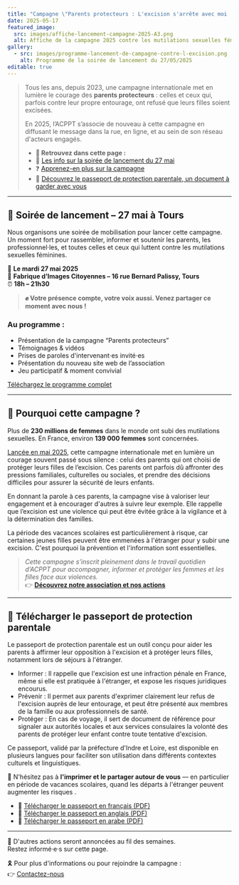 ```yaml
---
title: "Campagne \"Parents protecteurs : L'excision s'arrête avec moi !\""
date: 2025-05-17
featured_image:
  src: images/affiche-lancement-campagne-2025-A3.png
  alt: Affiche de la campagne 2025 contre les mutilations sexuelles féminines
gallery:
  - src: images/programme-lancement-de-campagne-contre-l-excision.png
    alt: Programme de la soirée de lancement du 27/05/2025
editable: true
---
```

> Tous les ans, depuis 2023, une campagne internationale met en lumière le courage des **parents protecteurs** : celles et ceux qui, parfois contre leur propre entourage, ont refusé que leurs filles soient excisées.
>
> En 2025, l’ACPPT s’associe de nouveau à cette campagne en diffusant le message dans la rue, en ligne, et au sein de son réseau d'acteurs engagés.
>
> * **🔎 Retrouvez dans cette page :**
> * 🎉 [Les info sur la soirée de lancement du 27 mai](#-soirée-de-lancement--27-mai-à-tours)
> * ❓ [Apprenez-en plus sur la campagne](#-pourquoi-cette-campagne-)
> * 📄 [Découvrez le passeport de protection parentale, un document à garder avec vous](#-télécharger-le-passeport-de-protection-parentale)

- - -

## 📍 Soirée de lancement – 27 mai à Tours

Nous organisons une soirée de mobilisation pour lancer cette campagne. Un moment fort pour rassembler, informer et soutenir les parents, les professionnel·les, et toutes celles et ceux qui luttent contre les mutilations sexuelles féminines.

📅 **Le mardi 27 mai 2025**\
📍 **Fabrique d’Images Citoyennes – 16 rue Bernard Palissy, Tours**\
⏰ **18h – 21h30**

> **✊ Votre présence compte, votre voix aussi.
> Venez partager ce moment avec nous !**

### Au programme :

* Présentation de la campagne “Parents protecteurs”
* Témoignages & vidéos
* Prises de paroles d'intervenant⋅es invité⋅es
* Présentation du nouveau site web de l’association
* Jeu participatif & moment convivial

[Téléchargez le programme complet](images/programme-lancement-de-campagne-contre-l-excision.png)

- - -

## 👥 Pourquoi cette campagne ?

Plus de **230 millions de femmes** dans le monde ont subi des mutilations sexuelles. En France, environ **139 000 femmes** sont concernées.

[Lancée en mai 2025](https://equipop.org/parents-protecteurs-lexcision-sarrete-avec-moi/), cette campagne internationale met en lumière un courage souvent passé sous silence : celui des parents qui ont choisi de protéger leurs filles de l’excision. Ces parents ont parfois dû affronter des pressions familiales, culturelles ou sociales, et prendre des décisions difficiles pour assurer la sécurité de leurs enfants.

En donnant la parole à ces parents, la campagne vise à valoriser leur engagement et à encourager d'autres à suivre leur exemple. Elle rappelle que l’excision est une violence qui peut être évitée grâce à la vigilance et à la détermination des familles.

La période des vacances scolaires est particulièrement à risque, car certaines jeunes filles peuvent être emmenées à l'étranger pour y subir une excision. C'est pourquoi la prévention et l'information sont essentielles.

> *Cette campagne s’inscrit pleinement dans le travail quotidien d’ACPPT pour accompagner, informer et protéger les femmes et les filles face aux violences.*
>\
> 👉 **[Découvrez notre association et nos actions](https://www.associationcppt.fr)**

- - -

## 📄 Télécharger le passeport de protection parentale

Le passeport de protection parentale est un outil conçu pour aider les parents à affirmer leur opposition à l'excision et à protéger leurs filles, notamment lors de séjours à l'étranger.

- Informer : Il rappelle que l'excision est une infraction pénale en France, même si elle est pratiquée à l'étranger, et expose les risques juridiques encourus.
- Prévenir : Il permet aux parents d'exprimer clairement leur refus de l'excision auprès de leur entourage, et peut être présenté aux membres de la famille ou aux professionnels de santé.
- Protéger : En cas de voyage, il sert de document de référence pour signaler aux autorités locales et aux services consulaires la volonté des parents de protéger leur enfant contre toute tentative d'excision.

Ce passeport, validé par la préfecture d'Indre et Loire, est disponible en plusieurs langues pour faciliter son utilisation dans différents contextes culturels et linguistiques.

📢 N'hésitez pas à **l'imprimer et le partager autour de vous** — en particulier en période de vacances scolaires, quand les départs à l'étranger peuvent augmenter les risques
.

* 📘 [Télécharger le passeport en français (PDF)](docs/Passeport%20de%20protection%20parentale%20contre%20les%20mutilations%20sexuelles%20féminines%20-%20FR.pdf)
* 📗 [Télécharger le passeport en anglais (PDF)](docs/Passeport%20de%20protection%20parentale%20contre%20les%20mutilations%20sexuelles%20féminines%20-%20EN.pdf)
* 📕 [Télécharger le passeport en arabe (PDF)](docs/Passeport%20de%20protection%20parentale%20contre%20les%20mutilations%20sexuelles%20féminines%20-%20AR.pdf)

- - -

📣 D'autres actions seront annoncées au fil des semaines.\
Restez informé·e·s sur cette page.

🎗️ Pour plus d'informations ou pour rejoindre la campagne :\
👉 [Contactez-nous](https://associationcppt.fr/#contact)
